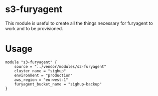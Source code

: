 # s3-furyagent

This module is useful to create all the things necessary for furyagent to work
and to be provisioned.

# Usage
```hcl
module "s3-furyagent" {
    source = "../vendor/modules/s3-furyagent"
    cluster_name = "sighup"
    environment = "production"
    aws_region = "eu-west-1"
    furyagent_bucket_name = "sighup-backup"
}
```
